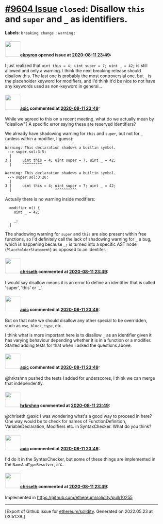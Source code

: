 # [\#9604 Issue](https://github.com/ethereum/solidity/issues/9604) `closed`: Disallow ``this`` and ``super`` and ``_`` as identifiers.
**Labels**: `breaking change :warning:`


#### <img src="https://avatars.githubusercontent.com/u/1347491?v=4" width="50">[ekpyron](https://github.com/ekpyron) opened issue at [2020-08-11 23:49](https://github.com/ethereum/solidity/issues/9604):

I just realized that ``uint this = 4; uint super = 7; uint _ = 42;`` is still allowed and only a warning. I think the next breaking release should disallow this.
The last one is probably the most controversial one, but ``_`` is the placeholder keyword for modifiers, and I'd think it'd be nice to not have any keywords used as non-keyword in general...

#### <img src="https://avatars.githubusercontent.com/u/20340?v=4" width="50">[axic](https://github.com/axic) commented at [2020-08-11 23:49](https://github.com/ethereum/solidity/issues/9604#issuecomment-719822601):

While we agreed to this on a recent meeting, what do we actually mean by "disallow"? A specific error saying these are reserved identifiers?

We already have shadowing warning for `this` and `super`, but not for `_` (unless within a modifier, I guess):

```
Warning: This declaration shadows a builtin symbol.
 --> super.sol:3:5:
  |
3 |     uint this = 4; uint super = 7; uint _ = 42;
  |     ^^^^^^^^^

Warning: This declaration shadows a builtin symbol.
 --> super.sol:3:20:
  |
3 |     uint this = 4; uint super = 7; uint _ = 42;
  |                    ^^^^^^^^^^
```

Actually there is no warning inside modifiers:
```
  modifier m() {
    uint _ = 42;

    _;
  }
```

The shadowing warning for `super` and `this` are also present within free functions, so I'd definitely call the lack of shadowing warning for `_` a bug, which is happening because `_;` is turned into a specific AST node (`PlaceholderStatement`) as opposed to an identifer.

#### <img src="https://avatars.githubusercontent.com/u/9073706?v=4" width="50">[chriseth](https://github.com/chriseth) commented at [2020-08-11 23:49](https://github.com/ethereum/solidity/issues/9604#issuecomment-720377313):

I would say disallow means it is an error to define an identifier that is called 'super', 'this' or '_'.

#### <img src="https://avatars.githubusercontent.com/u/20340?v=4" width="50">[axic](https://github.com/axic) commented at [2020-08-11 23:49](https://github.com/ethereum/solidity/issues/9604#issuecomment-721159584):

But on that note we should disallow any other special to be overridden, such as `msg`, `block`, `type`, etc.

I think what is more important here is to disallow `_` as an identifier given it has varying behaviour depending whether it is in a function or a modifier. Started adding tests for that when I asked the questions above.

#### <img src="https://avatars.githubusercontent.com/u/20340?v=4" width="50">[axic](https://github.com/axic) commented at [2020-08-11 23:49](https://github.com/ethereum/solidity/issues/9604#issuecomment-721174896):

@hrkrshnn pushed the tests I added for underscores, I think we can merge that independently.

#### <img src="https://avatars.githubusercontent.com/u/13174375?u=52d702cb6bec53b561afa293cf9cd53ef7a63924&v=4" width="50">[hrkrshnn](https://github.com/hrkrshnn) commented at [2020-08-11 23:49](https://github.com/ethereum/solidity/issues/9604#issuecomment-721674407):

@chriseth @axic  I was wondering what's a good way to proceed in here? One way would be to check for names of FunctionDefinition, VariableDeclaration, Modifiers etc. in SyntaxChecker. What do you think?

#### <img src="https://avatars.githubusercontent.com/u/20340?v=4" width="50">[axic](https://github.com/axic) commented at [2020-08-11 23:49](https://github.com/ethereum/solidity/issues/9604#issuecomment-721699992):

I'd do it in the SyntaxChecker, but some of these things are implemented in the `NameAndTypeResolver`, iirc.

#### <img src="https://avatars.githubusercontent.com/u/9073706?v=4" width="50">[chriseth](https://github.com/chriseth) commented at [2020-08-11 23:49](https://github.com/ethereum/solidity/issues/9604#issuecomment-733633049):

Implemented in https://github.com/ethereum/solidity/pull/10255


-------------------------------------------------------------------------------



[Export of Github issue for [ethereum/solidity](https://github.com/ethereum/solidity). Generated on 2022.05.23 at 03:51:38.]
